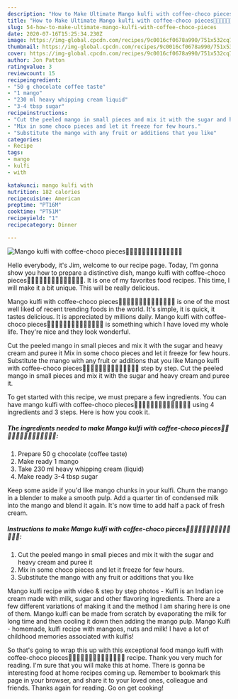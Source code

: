 ```yaml
---
description: "How to Make Ultimate Mango kulfi with coffee-choco pieces🥭🥭🥭🥭🥭🥭🥭🥭🥭🥭🥭🥭🍫🍫"
title: "How to Make Ultimate Mango kulfi with coffee-choco pieces🥭🥭🥭🥭🥭🥭🥭🥭🥭🥭🥭🥭🍫🍫"
slug: 54-how-to-make-ultimate-mango-kulfi-with-coffee-choco-pieces
date: 2020-07-16T15:25:34.230Z
image: https://img-global.cpcdn.com/recipes/9c0016cf0678a990/751x532cq70/mango-kulfi-with-coffee-choco-pieces🥭🥭🥭🥭🥭🥭🥭🥭🥭🥭🥭🥭🍫🍫-recipe-main-photo.jpg
thumbnail: https://img-global.cpcdn.com/recipes/9c0016cf0678a990/751x532cq70/mango-kulfi-with-coffee-choco-pieces🥭🥭🥭🥭🥭🥭🥭🥭🥭🥭🥭🥭🍫🍫-recipe-main-photo.jpg
cover: https://img-global.cpcdn.com/recipes/9c0016cf0678a990/751x532cq70/mango-kulfi-with-coffee-choco-pieces🥭🥭🥭🥭🥭🥭🥭🥭🥭🥭🥭🥭🍫🍫-recipe-main-photo.jpg
author: Jon Patton
ratingvalue: 3
reviewcount: 15
recipeingredient:
- "50 g chocolate coffee taste"
- "1 mango"
- "230 ml heavy whipping cream liquid"
- "3-4 tbsp sugar"
recipeinstructions:
- "Cut the peeled mango in small pieces and mix it with the sugar and heavy cream and puree it"
- "Mix in some choco pieces and let it freeze for few hours."
- "Substitute the mango with any fruit or additions that you like"
categories:
- Recipe
tags:
- mango
- kulfi
- with

katakunci: mango kulfi with 
nutrition: 182 calories
recipecuisine: American
preptime: "PT16M"
cooktime: "PT51M"
recipeyield: "1"
recipecategory: Dinner

---
```



![Mango kulfi with coffee-choco pieces🥭🥭🥭🥭🥭🥭🥭🥭🥭🥭🥭🥭🍫🍫](https://img-global.cpcdn.com/recipes/9c0016cf0678a990/751x532cq70/mango-kulfi-with-coffee-choco-pieces🥭🥭🥭🥭🥭🥭🥭🥭🥭🥭🥭🥭🍫🍫-recipe-main-photo.jpg)

Hello everybody, it's Jim, welcome to our recipe page. Today, I'm gonna show you how to prepare a distinctive dish, mango kulfi with coffee-choco pieces🥭🥭🥭🥭🥭🥭🥭🥭🥭🥭🥭🥭🍫🍫. It is one of my favorites food recipes. This time, I will make it a bit unique. This will be really delicious.

Mango kulfi with coffee-choco pieces🥭🥭🥭🥭🥭🥭🥭🥭🥭🥭🥭🥭🍫🍫 is one of the most well liked of recent trending foods in the world. It's simple, it is quick, it tastes delicious. It is appreciated by millions daily. Mango kulfi with coffee-choco pieces🥭🥭🥭🥭🥭🥭🥭🥭🥭🥭🥭🥭🍫🍫 is something which I have loved my whole life. They're nice and they look wonderful.

Cut the peeled mango in small pieces and mix it with the sugar and heavy cream and puree it Mix in some choco pieces and let it freeze for few hours. Substitute the mango with any fruit or additions that you like Mango kulfi with coffee-choco pieces🥭🥭🥭🥭🥭🥭🥭🥭🥭🥭🥭🥭🍫🍫 step by step. Cut the peeled mango in small pieces and mix it with the sugar and heavy cream and puree it.


To get started with this recipe, we must prepare a few ingredients. You can have mango kulfi with coffee-choco pieces🥭🥭🥭🥭🥭🥭🥭🥭🥭🥭🥭🥭🍫🍫 using 4 ingredients and 3 steps. Here is how you cook it.

<!--inarticleads1-->

##### The ingredients needed to make Mango kulfi with coffee-choco pieces🥭🥭🥭🥭🥭🥭🥭🥭🥭🥭🥭🥭🍫🍫:

1. Prepare 50 g chocolate (coffee taste)
1. Make ready 1 mango
1. Take 230 ml heavy whipping cream (liquid)
1. Make ready 3-4 tbsp sugar


Keep some aside if you&#39;d like mango chunks in your kulfi. Churn the mango in a blender to make a smooth pulp. Add a quarter tin of condensed milk into the mango and blend it again. It&#39;s now time to add half a pack of fresh cream. 

<!--inarticleads2-->

##### Instructions to make Mango kulfi with coffee-choco pieces🥭🥭🥭🥭🥭🥭🥭🥭🥭🥭🥭🥭🍫🍫:

1. Cut the peeled mango in small pieces and mix it with the sugar and heavy cream and puree it
1. Mix in some choco pieces and let it freeze for few hours.
1. Substitute the mango with any fruit or additions that you like


Mango kulfi recipe with video &amp; step by step photos - Kulfi is an Indian ice cream made with milk, sugar and other flavoring ingredients. There are a few different variations of making it and the method I am sharing here is one of them. Mango kulfi can be made from scratch by evaporating the milk for long time and then cooling it down then adding the mango pulp. Mango Kulfi - homemade, kulfi recipe with mangoes, nuts and milk! I have a lot of childhood memories associated with kulfis! 

So that's going to wrap this up with this exceptional food mango kulfi with coffee-choco pieces🥭🥭🥭🥭🥭🥭🥭🥭🥭🥭🥭🥭🍫🍫 recipe. Thank you very much for reading. I'm sure that you will make this at home. There is gonna be interesting food at home recipes coming up. Remember to bookmark this page in your browser, and share it to your loved ones, colleague and friends. Thanks again for reading. Go on get cooking!
